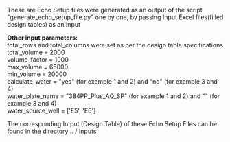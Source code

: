 These are Echo Setup files were generated as an output of the script "generate\_echo\_setup\_file.py" one by one, by passing Input Excel files(filled design tables) as an Input

**Other input parameters:**  
total_rows and total_columns were set as per the design table specifications
total_volume = 2000  
volume_factor = 1000  
max_volume = 65000  
min_volume = 20000  
calculate_water = "yes" (for example 1 and 2) and "no" (for example 3 and 4)  
water_plate_name = "384PP_Plus_AQ_SP" (for example 1 and 2) and "" (for example 3 and 4)  
water_source_well = \['E5', 'E6'\]

The corresponding Intput (Design Table) of these Echo Setup Files can be found in the directory 
.. / Inputs
